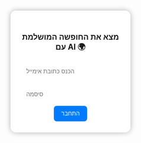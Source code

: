 <!DOCTYPE html>
<html lang="en">
<head>
  <meta charset="UTF-8" />
  <meta name="viewport" content="width=device-width, initial-scale=1.0"/>
  <title>My Travel Site</title>
  <style>
    * {
      margin: 0;
      padding: 0;
      box-sizing: border-box;
    }

    body, html {
      height: 100%;
      font-family: Arial, sans-serif;
    }

    .background {
      position: fixed;
      top: 0;
      left: 0;
      width: 100%;
      height: 100%;
      background-size: cover;
      background-position: center;
      z-index: -1;
      transition: background-image 1s ease-in-out;
    }

    .overlay {
      position: relative;
      height: 100%;
      display: flex;
      justify-content: center;
      align-items: center;
    }

    .login-box {
      background-color: rgba(255, 255, 255, 0.85);
      padding: 30px;
      border-radius: 15px;
      text-align: center;
      max-width: 400px;
      width: 80%;
      box-shadow: 0 0 15px rgba(0,0,0,0.3);
    }

    .login-box h2 {
      margin-bottom: 15px;
    }

    .login-box input {
      width: 100%;
      padding: 12px;
      margin: 10px 0;
      border: none;
      border-radius: 8px;
      font-size: 16px;
    }

    .login-box button {
      padding: 12px 20px;
      font-size: 16px;
      border: none;
      background-color: #007bff;
      color: white;
      border-radius: 8px;
      cursor: pointer;
    }

    .login-box button:hover {
      background-color: #0056b3;
    }
  </style>
</head>
<body>

  <div class="background" id="background"></div>

  <div class="overlay">
    <div class="login-box">
      <h2>מצא את החופשה המושלמת עם AI 🌍</h2>
      <input type="email" placeholder="הכנס כתובת אימייל" />
      <input type="password" placeholder="סיסמה" />
      <button>התחבר</button>
    </div>
  </div>

  <script>
    const background = document.getElementById('background');

    // תמונת ברירת מחדל שתופיע ישר
    background.style.backgroundImage = "url('https://images.unsplash.com/photo-1491553895911-0055eca6402d?auto=format&fit=crop&w=1400&q=80')";

    // מערך של תמונות ערים בעולם
    const images = [
      "https://images.unsplash.com/photo-1505765050516-f72dcac9c60b?auto=format&fit=crop&w=1400&q=80", // ניו יורק
      "https://images.unsplash.com/photo-1604147706288-84b9cd36f977?auto=format&fit=crop&w=1400&q=80", // רומא
      "https://images.unsplash.com/photo-1587049352846-e969fa03b1a7?auto=format&fit=crop&w=1400&q=80", // טוקיו
      "https://images.unsplash.com/photo-1505761671935-60b3a7427bad?auto=format&fit=crop&w=1400&q=80", // לונדון
      "https://images.unsplash.com/photo-1551854838-9b190edc5b53?auto=format&fit=crop&w=1400&q=80", // ברלין
      "https://images.unsplash.com/photo-1612488627497-6f08e4973e99?auto=format&fit=crop&w=1400&q=80", // איסלנד
      "https://images.unsplash.com/photo-1588459461920-8c07b2cfaad1?auto=format&fit=crop&w=1400&q=80"  // אפריקה
    ];

    let current = 0;

    // כל 5 שניות מחליפים רקע
    setInterval(() => {
      background.style.backgroundImage = `url('${images[current]}')`;
      current = (current + 1) % images.length;
    }, 5000);
  </script>

</body>
</html>

